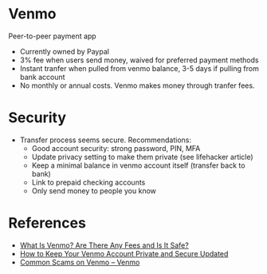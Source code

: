 # Venmo
Peer-to-peer payment app
* Currently owned by Paypal
* 3% fee when users send money, waived for preferred payment methods
* Instant tranfer when pulled from venmo balance, 3-5 days if pulling from bank account
* No monthly or annual costs. Venmo makes money through tranfer fees.

# Security
* Transfer process seems secure. Recommendations:
  * Good account security: strong password, PIN, MFA
  * Update privacy setting to make them private (see lifehacker article)
  * Keep a minimal balance in venmo account itself (transfer back to bank)
  * Link to prepaid checking accounts
  * Only send money to people you know

# References
* [What Is Venmo? Are There Any Fees and Is It Safe?](https://www.investopedia.com/articles/personal-finance/032415/how-safe-venmo-and-why-it-free.asp)
* [How to Keep Your Venmo Account Private and Secure Updated](https://lifehacker.com/how-to-keep-your-venmo-account-private-and-secure-1846917861)
* [Common Scams on Venmo – Venmo](https://help.venmo.com/hc/en-us/articles/360048404533-Common-Scams-on-Venmo)
